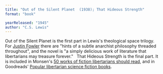 ```yaml
---
title: "Out of the Silent Planet  (1938); That Hideous Strength"
format: "book"

yearReleased: "1945"
author: "C.S. Lewis"
---
```

Out of the Silent Planet is the first part in  Lewis's theological space trilogy. For <a href="http://thelibertarianliquidationist.com/2014/06/10/anarchy-by-c-s-lewis-pt-2/"> Justin Fowler</a> there are "hints of a subtle anarchist philosophy threaded  throughout", and the novel is "a simply delicious work of literature that  libertarians may treasure forever."
 
That Hideous Strength is the final  part. It is included  in Monsen's <a href="http://www.andersmonsen.com/50-works-of-fiction-libertarians-should-read/"> 50 works of fiction libertarians should read</a>, and in Goodreads' <a href="http://www.goodreads.com/shelf/show/libertarian-science-fiction"> Popular libertarian science fiction books</a>.
 
